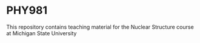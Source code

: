 # PHY981
This repository contains teaching material for the Nuclear Structure course at Michigan State University

